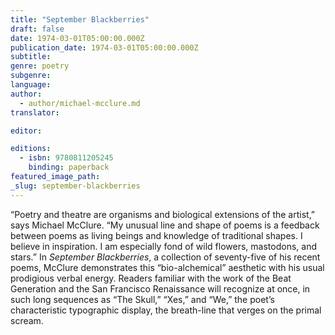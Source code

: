 ```yaml
---
title: "September Blackberries"
draft: false
date: 1974-03-01T05:00:00.000Z
publication_date: 1974-03-01T05:00:00.000Z
subtitle:
genre: poetry
subgenre:
language:
author:
  - author/michael-mcclure.md
translator:

editor:

editions:
  - isbn: 9780811205245
    binding: paperback
featured_image_path:
_slug: september-blackberries
---
```


“Poetry and theatre are organisms and biological extensions of the artist,” says Michael McClure. “My unusual line and shape of poems is a feedback between poems as living beings and knowledge of traditional shapes. I believe in inspiration. I am especially fond of wild flowers, mastodons, and stars.” In _September Blackberries_, a collection of seventy-five of his recent poems, McClure demonstrates this “bio-alchemical” aesthetic with his usual prodigious verbal energy. Readers familiar with the work of the Beat Generation and the San Francisco Renaissance will recognize at once, in such long sequences as “The Skull,” “Xes,” and “We,” the poet’s characteristic typographic display, the breath-line that verges on the primal scream.

